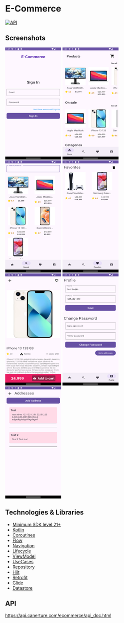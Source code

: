 # E-Commerce

[![API](https://img.shields.io/badge/API-21%2B-brightgreen.svg?style=flat)](https://android-arsenal.com/api?level=21)

## Screenshots

<div>
<img alt="Sign in screen" src="https://github.com/DogacTanriverdi/E-CommerceApp/blob/master/screenshots/Light_Screenshot_SignIn.png" width="180" height="360" float="left"/>

<img alt="Home screen" src="https://github.com/DogacTanriverdi/E-CommerceApp/blob/master/screenshots/Light_Screenshot_Home.png" width="180" height="360" float="left"/>

<img alt="Search screen" src="https://github.com/DogacTanriverdi/E-CommerceApp/blob/master/screenshots/Light_Screenshot_Search.png" width="180" height="360" float="left"/>

<img alt="Favorites screen" src="https://github.com/DogacTanriverdi/E-CommerceApp/blob/master/screenshots/Light_Screenshot_Favorites.png" width="180" height="360" float="left"/>

<img alt="Detail screen" src="https://github.com/DogacTanriverdi/E-CommerceApp/blob/master/screenshots/Light_Screenshot_Detail.png" width="180" height="360" float="left"/>

<img alt="Profile screen" src="https://github.com/DogacTanriverdi/E-CommerceApp/blob/master/screenshots/Light_Screenshot_Profile.png" width="180" height="360" float="left"/>

<img alt="Addresses screen" src="https://github.com/DogacTanriverdi/E-CommerceApp/blob/master/screenshots/Light_Screenshot_Addresses.png" width="180" height="360" float="left"/>

## Technologies & Libraries

- [Minimum SDK level 21+](https://android-arsenal.com/api?level=21)
- [Kotlin](https://kotlinlang.org/)
- [Coroutines](https://github.com/Kotlin/kotlinx.coroutines)
- [Flow](https://developer.android.com/kotlin/flow)
- [Navigation](https://developer.android.com/guide/navigation)
- [Lifecycle](https://developer.android.com/topic/libraries/architecture/lifecycle)
- [ViewModel](https://developer.android.com/topic/libraries/architecture/viewmodel)
- [UseCases](https://developer.android.com/topic/architecture/domain-layer)
- [Repository](https://developer.android.com/topic/architecture/data-layer)
- [Hilt](https://developer.android.com/training/dependency-injection/hilt-android)
- [Retrofit](https://github.com/square/retrofit)
- [Glide](https://github.com/bumptech/glide)
- [Datastore](https://developer.android.com/jetpack/androidx/releases/datastore)
  
## API
https://api.canerture.com/ecommerce/api_doc.html
